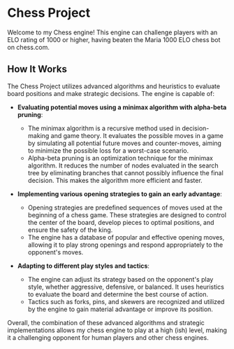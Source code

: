 # Chess Project

Welcome to my Chess engine! This engine can challenge players with an ELO rating of 1000 or higher, having beaten the Maria 1000 ELO chess bot on chess.com.

## How It Works

The Chess Project utilizes advanced algorithms and heuristics to evaluate board positions and make strategic decisions. The engine is capable of:

- **Evaluating potential moves using a minimax algorithm with alpha-beta pruning**:
  - The minimax algorithm is a recursive method used in decision-making and game theory. It evaluates the possible moves in a game by simulating all potential future moves and counter-moves, aiming to minimize the possible loss for a worst-case scenario.
  - Alpha-beta pruning is an optimization technique for the minimax algorithm. It reduces the number of nodes evaluated in the search tree by eliminating branches that cannot possibly influence the final decision. This makes the algorithm more efficient and faster.

- **Implementing various opening strategies to gain an early advantage**:
  - Opening strategies are predefined sequences of moves used at the beginning of a chess game. These strategies are designed to control the center of the board, develop pieces to optimal positions, and ensure the safety of the king.
  - The engine has a database of popular and effective opening moves, allowing it to play strong openings and respond appropriately to the opponent's moves.

- **Adapting to different play styles and tactics**:
  - The engine can adjust its strategy based on the opponent's play style, whether aggressive, defensive, or balanced. It uses heuristics to evaluate the board and determine the best course of action.
  - Tactics such as forks, pins, and skewers are recognized and utilized by the engine to gain material advantage or improve its position.

Overall, the combination of these advanced algorithms and strategic implementations allows my chess engine to play at a high (ish) level, making it a challenging opponent for human players and other chess engines.
